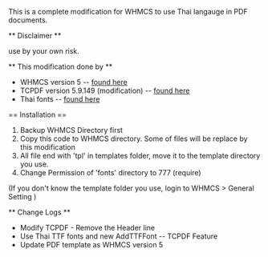 

This is a complete modification for WHMCS to use Thai langauge in PDF documents.  

** Disclaimer **

use by your own risk.

** This modification done by **

* WHMCS version 5 -- [found here](http://www.whmcs.com/)
* TCPDF version 5.9.149 (modification) -- [found here](http://www.tcpdf.org/)
* Thai fonts -- [found here](http://www.f0nt.com/release/arundina-by-sipa/)

== Installation ==
1. Backup WHMCS Directory first
2. Copy this code to WHMCS directory. Some of files will be replace by this modification
3. All file end with 'tpl' in templates folder, move it to the template directory you use.
4. Change Permission of 'fonts' directory to 777 (require)


(If you don't know the template folder you use, login to WHMCS > General Setting )

** Change Logs **

* Modify TCPDF - Remove the Header line
* Use Thai TTF fonts and new AddTTFFont -- TCPDF Feature
* Update PDF template as WHMCS version 5

